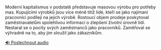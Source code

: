 
Moderní kapitalismus v podstatě představuje masovou výrobu pro potřeby mas. Kupujícími výrobků jsou více méně titíž lidé, kteří se jako najímaní pracovníci podílejí na jejich výrobě. Rostoucí objem prodeje poskytoval zaměstnavatelům spolehlivou informaci o zlepšení životní úrovně lidí. Nestaral se o pocity svých zaměstnanců jako pracovníků. Zaměřoval se výhradně na to, aby jim sloužil jako zákazníkům.

[🔊 Poslechnout audio](/data/7-paragraphs/audio/chapter_105/para_012-Modern-kapitalismus-v-podstat-pedstavuje-masovo.mp3)

